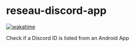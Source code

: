 # reseau-discord-app
[![wakatime](https://wakatime.com/badge/github/GoudronViande24/reseau-discord-app.svg?style=for-the-badge)](https://wakatime.com/badge/github/GoudronViande24/reseau-discord-app)

 Check if a Discord ID is listed from an Android App
